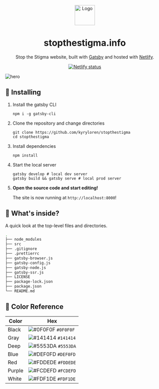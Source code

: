 <p align="center">
  <a href="https://www.gatsbyjs.org">
    <img alt="Logo" src="https://i.imgur.com/9xxR8jK.png" width="64" />
  </a>
</p>
<h1 align="center">
  stopthestigma.info
</h1>
<p align="center">
  Stop the Stigma website, built with <a href="https://www.gatsbyjs.org" target="_blank">Gatsby</a> and hosted with <a href="https://www.netlify.com" target="_blank">Netlify</a>.
</p>
<p align="center">
  <a href="https://app.netlify.com/sites/stopthestigma/deploys" target="_blank">
    <img src="https://api.netlify.com/api/v1/badges/adc2ecf0-7158-4c08-a408-9e7cfa5ccc17/deploy-status" alt="Netlify status" />
  </a>
</p>

![hero](https://i.imgur.com/IrwUVvM.png)

## 🚀 Installing

1.  Install the gatsby CLI

    ```shell
    npm i -g gatsby-cli
    ```

2.  Clone the repository and change directories

    ```shell
    git clone https://github.com/kyryloren/stopthestigma
    cd stopthestigma
    ```

3.  Install dependencies
    ```shell
    npm install
    ```
4.  Start the local server

    ```shell
    gatsby develop # local dev server
    gatsby build && gatsby serve # local prod server
    ```

5.  **Open the source code and start editing!**

    The site is now running at `http://localhost:8000`!

## 🧐 What's inside?

A quick look at the top-level files and directories.

```sh
.
├── node_modules
├── src
├── .gitignore
├── .prettierrc
├── gatsby-browser.js
├── gatsby-config.js
├── gatsby-node.js
├── gatsby-ssr.js
├── LICENSE
├── package-lock.json
├── package.json
└── README.md
```

## 🎨 Color Reference

| Color  | Hex                                                                |
| ------ | ------------------------------------------------------------------ |
| Black  | ![#0F0F0F](https://via.placeholder.com/10/0F0F0F?text=+) `#0F0F0F` |
| Gray   | ![#141414](https://via.placeholder.com/10/141414?text=+) `#141414` |
| Deep   | ![#5553DA](https://via.placeholder.com/10/5553DA?text=+) `#5553DA` |
| Blue   | ![#DEF0FD](https://via.placeholder.com/10/DEF0FD?text=+) `#DEF0FD` |
| Red    | ![#FDDEDE](https://via.placeholder.com/10/FCDEFD?text=+) `#FDDEDE` |
| Purple | ![#FCDEFD](https://via.placeholder.com/10/FCDEFD?text=+) `#FCDEFD` |
| White  | ![#FDF1DE](https://via.placeholder.com/10/FDF1DE?text=+) `#FDF1DE` |
